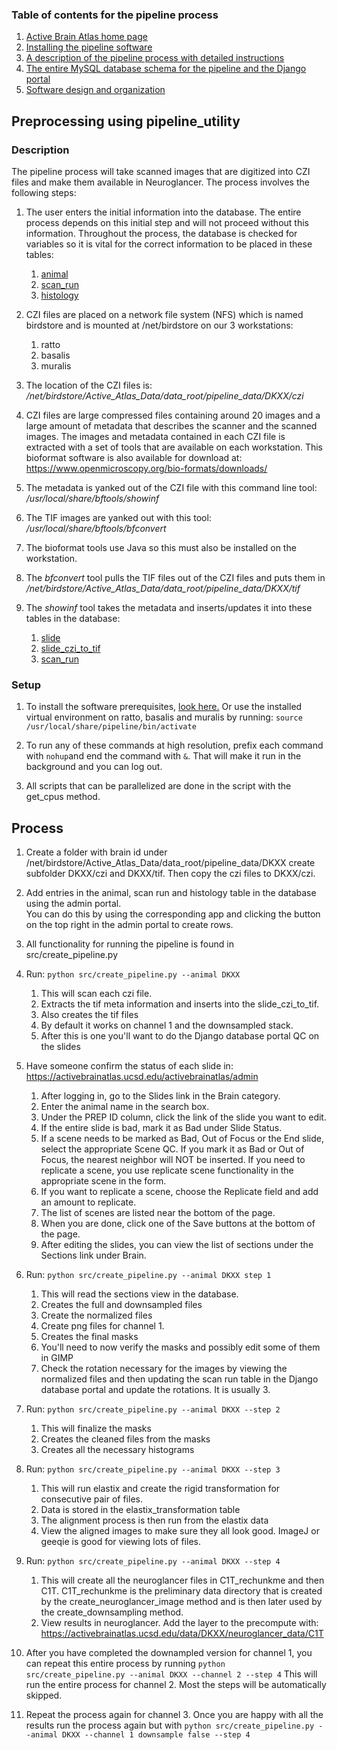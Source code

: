 ### Table of contents for the pipeline process
1. [Active Brain Atlas home page](https://github.com/ActiveBrainAtlas2)
1. [Installing the pipeline software](SETUP.md)
1. [A description of the pipeline process with detailed instructions](PROCESS.md)
1. [The entire MySQL database schema for the pipeline and the Django portal](schema.sql)
1. [Software design and organization](Design.md)

## Preprocessing using pipeline_utility
### Description
The pipeline process will take scanned images that are digitized into CZI files
and make them available in Neuroglancer. The process involves the following steps:
1. The user enters the initial information into the database. The entire process depends on this initial step and will not
proceed without this information. Throughout the process, the database is checked
for variables so it is vital for the correct information to be placed in these tables:
    1. [animal](https://activebrainatlas.ucsd.edu/activebrainatlas/admin/brain/slideczitotif/)
    1. [scan_run](https://activebrainatlas.ucsd.edu/activebrainatlas/admin/brain/scanrun/)
    1. [histology](https://activebrainatlas.ucsd.edu/activebrainatlas/admin/brain/histology/)

1. CZI files are placed on a network file system (NFS) which is named birdstore and is 
mounted at /net/birdstore on our 3 workstations:
    1. ratto
    1. basalis
    1. muralis
1. The location of the CZI files is: */net/birdstore/Active_Atlas_Data/data_root/pipeline_data/DKXX/czi*
1. CZI files are large compressed files containing around 20 images and a large amount of metadata that describes
the scanner and the scanned images. The images and metadata contained in each CZI file is extracted with a set of 
tools that are available on each workstation. This bioformat software is also available for download at: 
https://www.openmicroscopy.org/bio-formats/downloads/  
1. The metadata is yanked out of the CZI file with this command line tool: */usr/local/share/bftools/showinf*
1. The TIF images are yanked out with this tool: */usr/local/share/bftools/bfconvert*
1. The bioformat tools use Java so this must also be installed on the workstation.
1. The *bfconvert* tool pulls the TIF files out of the CZI files and puts them
in */net/birdstore/Active_Atlas_Data/data_root/pipeline_data/DKXX/tif*
1. The *showinf* tool takes the metadata and inserts/updates it into these tables in the database:
    1. [slide](https://activebrainatlas.ucsd.edu/activebrainatlas/admin/brain/slide/) 
    1. [slide_czi_to_tif](https://activebrainatlas.ucsd.edu/activebrainatlas/admin/brain/slideczitotif/)
    1. [scan_run](https://activebrainatlas.ucsd.edu/activebrainatlas/admin/brain/scanrun/)
### Setup
1. To install the software prerequisites, [look here.](README.md) Or use the installed virtual environment on ratto, basalis and muralis by running: 
```source /usr/local/share/pipeline/bin/activate```

1. To run any of these commands at high resolution, prefix each command with `nohup`and end the command with `&`. That will make it run in the background and you can log out.
1. All scripts that can be parallelized are done in the script with the get_cpus method.
   
## Process
1. Create a folder with brain id under /net/birdstore/Active_Atlas_Data/data_root/pipeline_data/DKXX create subfolder DKXX/czi and DKXX/tif. 
Then copy the czi files to DKXX/czi.   
1. Add entries in the animal, scan run and histology table in the database using the admin portal.  
You can do this by using the corresponding app and clicking the button on the top right in the admin portal to create rows.
1. All functionality for running the pipeline is found in src/create_pipeline.py   
1. Run: `python src/create_pipeline.py --animal DKXX`
    1. This will scan each czi file.
    1. Extracts the tif meta information and inserts into the slide_czi_to_tif.
    1. Also creates the tif files
    1. By default it works on channel 1 and the downsampled stack.
    1. After this is one you'll want to do the Django database portal QC on the slides
1. Have someone confirm the status of each slide in: https://activebrainatlas.ucsd.edu/activebrainatlas/admin
    1. After logging in, go to the Slides link in the Brain category.
    1. Enter the animal name in the search box.
    1. Under the PREP ID column, click the link of the slide you want to edit.
    1. If the entire slide is bad, mark it as Bad under Slide Status.
    1. If a scene needs to be marked as Bad, Out of Focus or the End slide, select the appropriate Scene QC.
    If you mark it as Bad or Out of Focus, the nearest neighbor will NOT be inserted. If you need to replicate
    a scene, you use replicate scene functionality in the appropriate scene in the form.
    1. If you want to replicate a scene, choose the Replicate field and add an amount to replicate.
    1. The list of scenes are listed near the bottom of the page.
    1. When you are done, click one of the Save buttons at the bottom of the page.
    1. After editing the slides, you can view the list of sections under the Sections link under Brain.
    
1. Run: `python src/create_pipeline.py --animal DKXX step 1`
    1. This will read the sections view in the database. 
    1. Creates the full and downsampled files
    1. Create the normalized files
    1. Create png files for channel 1.
    1. Creates the final masks
    1. You'll need to now verify the masks and possibly edit some of them in GIMP
    1. Check the rotation necessary for the images by viewing the normalized files and then 
    updating the scan run table in the Django database portal and update the rotations. It is usually 3.

1. Run: `python src/create_pipeline.py --animal DKXX --step 2`
    1. This will finalize the masks
    1. Creates the cleaned files from the masks
    1. Creates all the necessary histograms

1. Run: `python src/create_pipeline.py --animal DKXX --step 3`
    1. This will run elastix and create the rigid transformation for consecutive pair of files.
    1. Data is stored in the elastix_transformation table
    1. The alignment process is then run from the elastix data
    1. View the aligned images to make sure they all look good. ImageJ or geeqie 
    is good for viewing lots of files.
    
1. Run: `python src/create_pipeline.py --animal DKXX --step 4`
    1. This will create all the neuroglancer files in C1T_rechunkme and then C1T.
    C1T_rechunkme is the preliminary data directory that is created by the
    create_neuroglancer_image method and is then later used by the create_downsampling
    method.
    1. View results in neuroglancer. Add the layer to the precompute with:
        https://activebrainatlas.ucsd.edu/data/DKXX/neuroglancer_data/C1T
1. After you have completed the downampled version for channel 1, you can repeat
this entire process by running `python src/create_pipeline.py --animal DKXX --channel 2 --step 4`
This will run the entire process for channel 2. Most the steps will be automatically skipped.
1. Repeat the process again for channel 3. Once you are happy with all the results run
the process again but 
with `python src/create_pipeline.py --animal DKXX --channel 1 downsample false --step 4`
